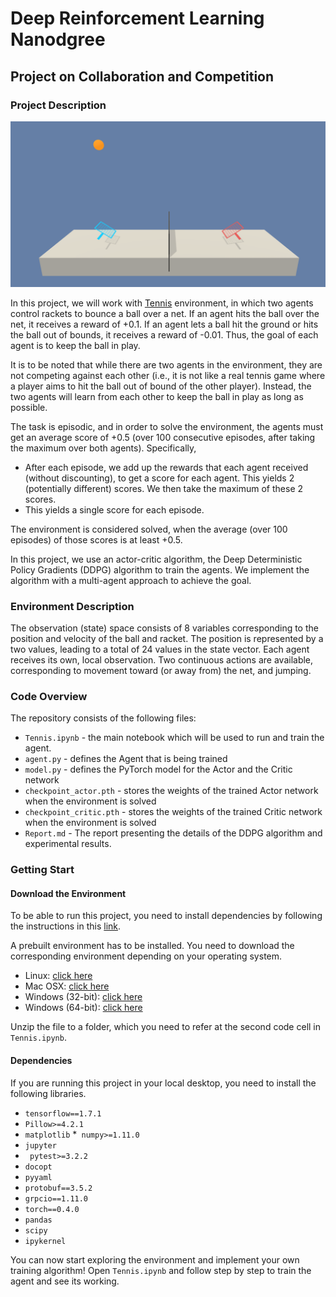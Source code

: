 # Deep Reinforcement Learning Nanodgree 
## Project on Collaboration and Competition

### Project Description

![Environment Image](figures/tennis.png)

In this project, we will work with [Tennis](https://github.com/Unity-Technologies/ml-agents/blob/master/docs/Learning-Environment-Examples.md#tennis) environment, in which two agents control rackets to bounce a ball over a net. If an agent hits the ball over the net, it receives a reward of +0.1. If an agent lets a ball hit the ground or hits the ball out of bounds, it receives a reward of -0.01. Thus, the goal of each agent is to keep the ball in play. 

It is to be noted that while there are two agents in the environment, they are not competing against each other (i.e., it is not like a real tennis game where a player aims to hit the ball out of bound of the other player). Instead, the two agents will learn from each other to keep the ball in play as long as possible. 

The task is episodic, and in order to solve the environment, the agents must get an average score of +0.5 (over 100 consecutive episodes, after taking the maximum over both agents). Specifically,

 * After each episode, we add up the rewards that each agent received (without discounting), to get a score for each agent. This yields 2 (potentially different) scores. We then take the maximum of these 2 scores.
 * This yields a single score for each episode.

The environment is considered solved, when the average (over 100 episodes) of those scores is at least +0.5.

In this project, we use an actor-critic algorithm, the Deep Deterministic Policy Gradients (DDPG) algorithm to train the agents. We implement the algorithm with a multi-agent approach to achieve the goal.

### Environment Description

The observation (state) space consists of 8 variables corresponding to the position and velocity of the ball and racket. The position is represented by a two values, leading to a total of 24 values in the state vector. Each agent receives its own, local observation. Two continuous actions are available, corresponding to movement toward (or away from) the net, and jumping. 

### Code Overview

The repository consists of the following files:

* `Tennis.ipynb` - the main notebook which will be used to run and train the agent.
* `agent.py` - defines the Agent that is being trained
* `model.py` - defines the PyTorch model for the Actor and the Critic network
* `checkpoint_actor.pth` - stores the weights of the trained Actor network when the environment is solved 
* `checkpoint_critic.pth` - stores the weights of the trained Critic network when the environment is solved 
* `Report.md` - The report presenting the details of the DDPG algorithm and experimental results.

### Getting Start

#### Download the Environment

To be able to run this project, you need to install dependencies by following the instructions in this [link](https://github.com/udacity/deep-reinforcement-learning#dependencies).

A prebuilt environment has to be installed. You need to download the corresponding environment depending on your operating system.
* Linux: [click here](https://s3-us-west-1.amazonaws.com/udacity-drlnd/P3/Tennis/Tennis_Linux.zip)
* Mac OSX: [click here](https://s3-us-west-1.amazonaws.com/udacity-drlnd/P3/Tennis/Tennis.app.zip)
* Windows (32-bit): [click here](https://s3-us-west-1.amazonaws.com/udacity-drlnd/P3/Tennis/Tennis_Windows_x86.zip)
* Windows (64-bit): [click here](https://s3-us-west-1.amazonaws.com/udacity-drlnd/P3/Tennis/Tennis_Windows_x86_64.zip)

Unzip the file to a folder, which you need to refer at the second code cell in `Tennis.ipynb`. 

#### Dependencies

If you are running this project in your local desktop, you need to install the following libraries.
* `tensorflow==1.7.1`
* `Pillow>=4.2.1`
* `matplotlib`
*` numpy>=1.11.0`
* `jupyter`
* ` pytest>=3.2.2`
* `docopt`
* `pyyaml`
* `protobuf==3.5.2`
* `grpcio==1.11.0`
* `torch==0.4.0`
* `pandas`
* `scipy`
* `ipykernel`

You can now start exploring the environment and implement your own training algorithm! Open `Tennis.ipynb` and follow step by step to train the agent and see its working.

